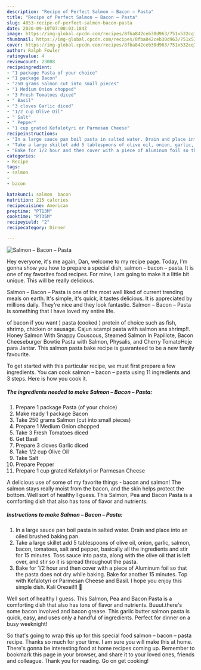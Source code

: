 ```yaml
---
description: "Recipe of Perfect Salmon – Bacon – Pasta"
title: "Recipe of Perfect Salmon – Bacon – Pasta"
slug: 4853-recipe-of-perfect-salmon-bacon-pasta
date: 2020-09-10T07:00:03.184Z
image: https://img-global.cpcdn.com/recipes/8fba842ceb30d963/751x532cq70/salmon-bacon-pasta-recipe-main-photo.jpg
thumbnail: https://img-global.cpcdn.com/recipes/8fba842ceb30d963/751x532cq70/salmon-bacon-pasta-recipe-main-photo.jpg
cover: https://img-global.cpcdn.com/recipes/8fba842ceb30d963/751x532cq70/salmon-bacon-pasta-recipe-main-photo.jpg
author: Ralph Fowler
ratingvalue: 4
reviewcount: 23008
recipeingredient:
- "1 package Pasta of your choice"
- "1 package Bacon"
- "250 grams Salmon cut into small pieces"
- "1 Medium Onion chopped"
- "3 Fresh Tomatoes diced"
- " Basil"
- "3 cloves Garlic diced"
- "1/2 cup Olive Oil"
- " Salt"
- " Pepper"
- "1 cup grated Kefalotyri or Parmesan Cheese"
recipeinstructions:
- "In a large sauce pan boil pasta in salted water. Drain and place into an oiled brushed baking pan."
- "Take a large skillet add 5 tablespoons of olive oil, onion, garlic, salmon, bacon, tomatoes, salt and pepper, basically all the ingredients and stir for 15 minutes. Toss sauce into pasta, along with the olive oil that is left over, and stir so it is spread throughout the pasta."
- "Bake for 1/2 hour and then cover with a piece of Aluminum foil so that the pasta does not dry while baking. Bake for another 15 minutes. Top with Kefalotyri or Parmesan Cheese and Basil. I hope you enjoy this simple dish. Kali Orexei!!! 🙂"
categories:
- Recipe
tags:
- salmon
- 
- bacon

katakunci: salmon  bacon 
nutrition: 215 calories
recipecuisine: American
preptime: "PT13M"
cooktime: "PT35M"
recipeyield: "2"
recipecategory: Dinner

---
```



![Salmon – Bacon – Pasta](https://img-global.cpcdn.com/recipes/8fba842ceb30d963/751x532cq70/salmon-bacon-pasta-recipe-main-photo.jpg)

Hey everyone, it's me again, Dan, welcome to my recipe page. Today, I'm gonna show you how to prepare a special dish, salmon – bacon – pasta. It is one of my favorites food recipes. For mine, I am going to make it a little bit unique. This will be really delicious.

Salmon – Bacon – Pasta is one of the most well liked of current trending meals on earth. It's simple, it's quick, it tastes delicious. It is appreciated by millions daily. They're nice and they look fantastic. Salmon – Bacon – Pasta is something that I have loved my entire life.

of bacon if you want ) pasta (cooked ) protein of choice such as fish, shrimp, chicken or sausage. Cajun scampi pasta with salmon ans shrimp!!. Honey Salmon With Snappy Couscous, Steamed Salmon In Papillote, Bacon Cheeseburger Bowtie Pasta with Salmon, Physalis, and Cherry TomatoHoje para Jantar. This salmon pasta bake recipe is guaranteed to be a new family favourite.


To get started with this particular recipe, we must first prepare a few ingredients. You can cook salmon – bacon – pasta using 11 ingredients and 3 steps. Here is how you cook it.

<!--inarticleads1-->

##### The ingredients needed to make Salmon – Bacon – Pasta:

1. Prepare 1 package Pasta (of your choice)
1. Make ready 1 package Bacon
1. Take 250 grams Salmon (cut into small pieces)
1. Prepare 1 Medium Onion chopped
1. Take 3 Fresh Tomatoes diced
1. Get  Basil
1. Prepare 3 cloves Garlic diced
1. Take 1/2 cup Olive Oil
1. Take  Salt
1. Prepare  Pepper
1. Prepare 1 cup grated Kefalotyri or Parmesan Cheese


A delicious use of some of my favorite things - bacon and salmon! The salmon stays really moist from the bacon, and the skin helps protect the bottom. Well sort of healthy I guess. This Salmon, Pea and Bacon Pasta is a comforting dish that also has tons of flavor and nutrients. 

<!--inarticleads2-->

##### Instructions to make Salmon – Bacon – Pasta:

1. In a large sauce pan boil pasta in salted water. Drain and place into an oiled brushed baking pan.
1. Take a large skillet add 5 tablespoons of olive oil, onion, garlic, salmon, bacon, tomatoes, salt and pepper, basically all the ingredients and stir for 15 minutes. Toss sauce into pasta, along with the olive oil that is left over, and stir so it is spread throughout the pasta.
1. Bake for 1/2 hour and then cover with a piece of Aluminum foil so that the pasta does not dry while baking. Bake for another 15 minutes. Top with Kefalotyri or Parmesan Cheese and Basil. I hope you enjoy this simple dish. Kali Orexei!!! 🙂


Well sort of healthy I guess. This Salmon, Pea and Bacon Pasta is a comforting dish that also has tons of flavor and nutrients. Buuut.there&#39;s some bacon involved.and bacon grease. This garlic butter salmon pasta is quick, easy, and uses only a handful of ingredients. Perfect for dinner on a busy weeknight! 

So that's going to wrap this up for this special food salmon – bacon – pasta recipe. Thanks so much for your time. I am sure you will make this at home. There's gonna be interesting food at home recipes coming up. Remember to bookmark this page in your browser, and share it to your loved ones, friends and colleague. Thank you for reading. Go on get cooking!
